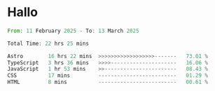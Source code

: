 # Hallo
<!--START_SECTION:waka-->

```rust
From: 11 February 2025 - To: 13 March 2025

Total Time: 22 hrs 25 mins

Astro        16 hrs 22 mins  >>>>>>>>>>>>>>>>>>-------   73.01 %
TypeScript   3 hrs 36 mins   >>>>---------------------   16.06 %
JavaScript   1 hr 53 mins    >>-----------------------   08.43 %
CSS          17 mins         -------------------------   01.29 %
HTML         8 mins          -------------------------   00.61 %
```

<!--END_SECTION:waka-->
